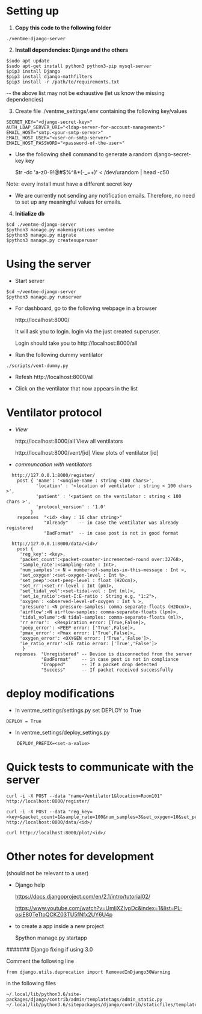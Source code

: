 # Setting up
  1. __Copy this code to the following folder__

   ```
   ./ventme-django-server
   ```

  2. __Install dependencies: Django and the others__
  
   ```
   $sudo apt update
   $sudo apt-get install python3 python3-pip mysql-server
   $pip3 install Django
   $pip3 install django-mathfilters
   $pip3 install -r /path/to/requirements.txt
   ```

  -- the above list may not be exhaustive (let us know the missing dependencies)

 3.  Create file ./ventme_settings/.env containing the following key/values

```
SECRET_KEY="<django-secret-key>"
AUTH_LDAP_SERVER_URI="<ldap-server-for-account-management>"
EMAIL_HOST="smtp.<your-smtp-server>"
EMAIL_HOST_USER="<user-on-smtp-server>"
EMAIL_HOST_PASSWORD="<password-of-the-user>"
```

* Use the following shell command to generate a random django-secret-key key

   $tr -dc 'a-z0-9!@#$%^&*(-_=+)' < /dev/urandom | head -c50

Note: every install must have a different secret key
   * We are currently not sending any notification emails. Therefore, no
     need to set up any meaningful values for emails.

  4. __Initialize db__

  ```
  $cd ./ventme-django-server
  $python3 manage.py makemigrations ventme
  $python3 manage.py migrate
  $python3 manage.py createsuperuser
  ```

  # __Using the server__

  - Start server 

   ```
   $cd ~/ventme-django-server
   $python3 manage.py runserver
   ```

  - For dashboard, go to the following webpage in a browser

     http://localhost:8000/

    It will ask you to login. login via the just created superuser.

    Login should take you to http://localhost:8000/all

  - Run the following dummy ventilator
   ```
   ./scripts/vent-dummy.py
   ```
  - Refesh http://localhost:8000/all

  - Click on the ventilator that now appears in the list

  # __Ventilator protocol__

  - _View_
  
     http://localhost:8000/all  View all ventilators

     http://localhost:8000/vent/[id] View plots of ventilator [id]

  - _communcation with ventilators_

   ```
     http://127.0.0.1:8000/register/
       post { 'name': '<unqiue-name : string <100 chars>',
              'location' : '<location of ventilator : string < 100 chars >',
              'patient' : '<patient on the ventilator : string < 100 chars >',
              'protocol_version' : '1.0'
            }
       reponses  "<id> <key : 16 char string>"
                 "Already"    -- in case the ventilator was already registered
                 "BadFormat"  -- in case post is not in good format

     http://127.0.0.1:8000/data/<id>/
       post {
        'reg_key': <key>,
        'packet_count':<packet-counter-incremented-round over:32768>,
        'sample_rate':<sampling-rate : Int>,
        'num_samples':< N = number-of-samples-in-this-message : Int >,
        'set_oxygen':<set-oxygen-level : Int %>,
        'set_peep':<set-peep-level : float (H2Ocm)>,
        'set_rr':<set-rr-level : Int (pm)>,
        'set_tidal_vol':<set-tidal-vol : Int (ml)>,
        'set_ie_ratio':<set-I:E-ratio : String e.g. "1:2">,
        'oxygen': <observed-level-of-oxygen : Int % >,
        'pressure': <N pressure-samples: comma-separate-floats (H2Ocm)>,
        'airflow':<N airflow-samples: comma-separate-floats (lpm)>,
        'tidal_volume':<N tidal-samples: comma-separate-floats (ml)>,
        'rr_error':  <Respiration error: [True,False]>,
        'peep_error': <PEEP error: ['True',False]>,
        'pmax_error': <Pmax error: ['True',False]>,
        'oxygen_error': <OXYGEN error: ['True','False']>,
        'ie_ratio_error':<IE ratio error: ['True','False']>
         }
      reponses  "Unregistered" -- Device is disconnected from the server 
                "BadFormat"    -- in case post is not in compliance
                "Dropped"      -- If a packet drop detected
                "Success"      -- If packet received successfully
   ```


# deploy modifications

  - In ventme_settings/settings.py set DEPLOY to True   
   ```
   DEPLOY = True
   ```
  - In ventme_settings/deploy_settings.py

   ```
       DEPLOY_PREFIX=<set-a-value>
   ```

# Quick tests to communicate with the server

   ```
curl -i -X POST --data "name=Ventilator1&location=Room101"  http://localhost:8000/register/

curl -i -X POST --data "reg_key=<key>&packet_count=1&sample_rate=100&num_samples=3&set_oxygen=10&set_peep=5&set_rr=12&set_tidal_vol=300&set_ie_ratio=1:2&oxygen=40&pressure=20,20,20&airflow=10,10,10.1&tidal_volume=20,30,50&rr_error=False&peep_error=False&oxygen_error=False&ie_ratio_error=False"  http://localhost:8000/data/<id>/

curl http://localhost:8000/plot/<id>/
   ```


# Other notes for development

(should not be relevant to a user)

- Django help

  https://docs.djangoproject.com/en/2.1/intro/tutorial02/
  
  https://www.youtube.com/watch?v=UmljXZIypDc&index=1&list=PL-osiE80TeTtoQCKZ03TU5fNfx2UY6U4p

- to create a app inside a new project

   $python manage.py startapp


####### Django fixing if using 3.0

Comment the following line

   ```
from django.utils.deprecation import RemovedInDjango30Warning
   ```

in the following files

   ```
~/.local/lib/python3.6/site-packages/django/contrib/admin/templatetags/admin_static.py
~/.local/lib/python3.6/sitepackages/django/contrib/staticfiles/templatetags/staticfiles.py
   ```
